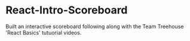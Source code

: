 # React-Intro-Scoreboard

Built an interactive scoreboard following along with the Team Treehouse 'React Basics' tutuorial videos. 